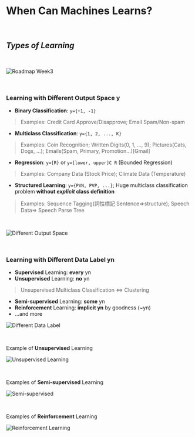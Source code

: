 # When Can Machines Learns?

<br />

## _Types of Learning_

<br />

![Roadmap Week3](https://github.com/linda2020130/Notes_ML-Foundations/blob/master/Pictures/Week%203/roadmap%20w3.PNG)

<br />

### Learning with Different Output Space y

* **Binary Classification**: `y={+1, -1}`
> Examples: Credit Card Approve/Disapprove; Email Spam/Non-spam
* **Multiclass Classification**: `y={1, 2, ..., K}`
> Examples: Coin Recognition; Written Digits(0, 1, ..., 9); Pictures(Cats, Dogs, ...); Emails(Spam, Primary, Promotion...)[Gmail]
* **Regression**: `y={R}` or `y=[lower, upper]C R` (Bounded Regression)
> Examples: Company Data (Stock Price); Climate Data (Temperature)
* **Structured Learning**: `y={PVN, PVP, ...}`; Huge multiclass classification problem **without *explicit* class definition**
> Examples: Sequence Tagging(詞性標記 Sentence=>structure); Speech Data=> Speech Parse Tree

<br />

![Different Output Space](https://github.com/linda2020130/Notes_ML-Foundations/blob/master/Pictures/Week%203/different%20output%20space.PNG)

<br />

### Learning with Different Data Label yn

* **Supervised** Learning: **every** yn
* **Unsupervised** Learning: **no** yn
> Unsupervised Multiclass Classification <=> Clustering
* **Semi-supervised** Learning: **some** yn
* **Reinforcement** Learning: **implicit yn** by goodness (~yn)
* ...and more

![Different Data Label](https://github.com/linda2020130/Notes_ML-Foundations/blob/master/Pictures/Week%203/different%20data%20label.PNG)

<br />

Example of **Unsupervised** Learning

![Unsupervised Learning](https://github.com/linda2020130/Notes_ML-Foundations/blob/master/Pictures/Week%203/unsupervised%20learning.PNG)

<br />

Examples of **Semi-supervised** Learning

![Semi-supervised](https://github.com/linda2020130/Notes_ML-Foundations/blob/master/Pictures/Week%203/semi-supervised.PNG)

<br />

Examples of **Reinforcement** Learning

![Reinforcement Learning](https://github.com/linda2020130/Notes_ML-Foundations/blob/master/Pictures/Week%203/reinforcement%20learning.PNG)

<br />




